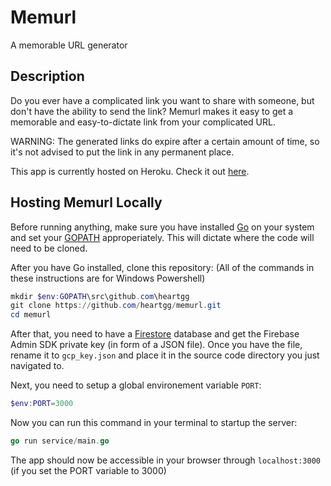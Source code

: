 # Memurl
A memorable URL generator
## Description
Do you ever have a complicated link you want to share with someone, but don't have the ability to send the link? Memurl makes it easy to get a memorable and easy-to-dictate link from your complicated URL. 

WARNING: The generated links do expire after a certain amount of time, so it's not advised to put the link in any permanent place.

This app is currently hosted on Heroku.
Check it out [here](https://memurl.herokuapp.com/).

## Hosting Memurl Locally
Before running anything, make sure you have installed [Go](https://go.dev/doc/install) on your system and set your [GOPATH](https://go.dev/doc/gopath_code) approperiately. This will dictate where the code will need to be cloned.

After you have Go installed, clone this repository: (All of the commands in these instructions are for Windows Powershell)
```powershell
mkdir $env:GOPATH\src\github.com\heartgg
git clone https://github.com/heartgg/memurl.git
cd memurl
```

After that, you need to have a [Firestore](https://memurl.herokuapp.com/) database and get the Firebase Admin SDK private key (in form of a JSON file). Once you have the file, rename it to `gcp_key.json` and place it in the source code directory you just navigated to.

Next, you need to setup a global environement variable `PORT`:
```powershell
$env:PORT=3000
```

Now you can run this command in your terminal to startup the server:
```go
go run service/main.go
```
The app should now be accessible in your browser through `localhost:3000` (if you set the PORT variable to 3000)

